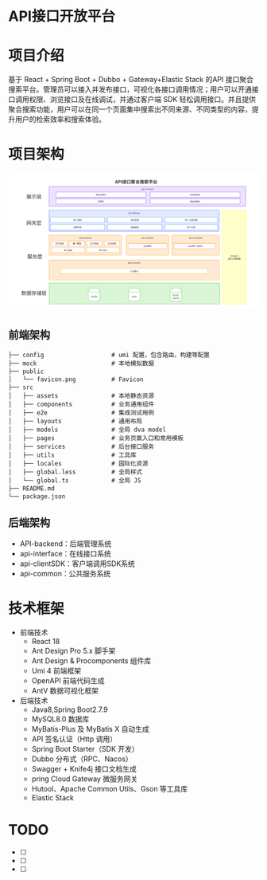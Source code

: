 # API接口开放平台

# 项目介绍

基于 React + Spring Boot + Dubbo + Gateway+Elastic Stack 的API 接口聚合搜索平台。管理员可以接入并发布接口，可视化各接口调用情况；用户可以开通接口调用权限、浏览接口及在线调试，并通过客户端 SDK 轻松调用接口。并且提供聚合搜索功能，用户可以在同一个页面集中搜索出不同来源、不同类型的内容，提升用户的检索效率和搜索体验。

# 项目架构

![img.png](api-backend%2Fdoc%2Fimg.png)

## 前端架构

```tsx
├── config                   # umi 配置，包含路由，构建等配置
├── mock                     # 本地模拟数据
├── public
│   └── favicon.png          # Favicon
├── src
│   ├── assets               # 本地静态资源
│   ├── components           # 业务通用组件
│   ├── e2e                  # 集成测试用例
│   ├── layouts              # 通用布局
│   ├── models               # 全局 dva model
│   ├── pages                # 业务页面入口和常用模板
│   ├── services             # 后台接口服务
│   ├── utils                # 工具库
│   ├── locales              # 国际化资源
│   ├── global.less          # 全局样式
│   └── global.ts            # 全局 JS
├── README.md
└── package.json
```

## 后端架构

- API-backend：后端管理系统
- api-interface：在线接口系统
- api-clientSDK：客户端调用SDK系统
- api-common：公共服务系统

# ****技术框架****

- 前端技术
    - React 18
    - Ant Design Pro 5.x 脚手架
    - Ant Design & Procomponents 组件库
    - Umi 4 前端框架
    - OpenAPI 前端代码生成
    - AntV 数据可视化框架
- 后端技术
    - Java8,Spring Boot2.7.9
    - MySQL8.0 数据库
    - MyBatis-Plus 及 MyBatis X 自动生成
    - API 签名认证（Http 调用）
    - Spring Boot Starter（SDK 开发）
    - Dubbo 分布式（RPC、Nacos）
    - Swagger + Knife4j 接口文档生成
    - pring Cloud Gateway 微服务网关
    - Hutool、Apache Common Utils、Gson 等工具库
    - Elastic Stack

# TODO

- [ ] 
- [ ] 
- [ ]